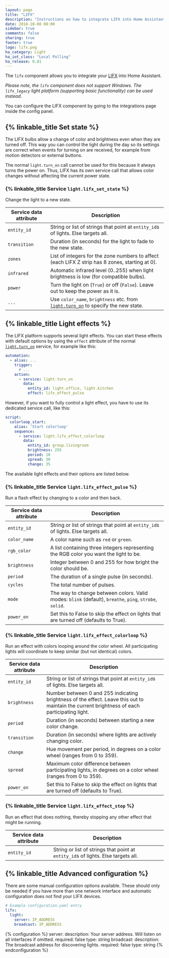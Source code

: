```yaml
---
layout: page
title: "LIFX"
description: "Instructions on how to integrate LIFX into Home Assistant."
date: 2018-10-08 08:00
sidebar: true
comments: false
sharing: true
footer: true
logo: lifx.png
ha_category: Light
ha_iot_class: "Local Polling"
ha_release: 0.81
---
```


The `lifx` component allows you to integrate your [LIFX](https://www.lifx.com) into Home Assistant.

_Please note, the `lifx` component does not support Windows. The `lifx_legacy` light platform (supporting basic functionality) can be used instead._

You can configure the LIFX component by going to the integrations page inside the config panel.

## {% linkable_title Set state %}

The LIFX bulbs allow a change of color and brightness even when they are turned off. This way you can control the light during the day so its settings are correct when events for turning on are received, for example from motion detectors or external buttons.

The normal `light.turn_on` call cannot be used for this because it always turns the power on. Thus, LIFX has its own service call that allows color changes without affecting the current power state.

### {% linkable_title Service `light.lifx_set_state` %}

Change the light to a new state.

| Service data attribute | Description |
| ---------------------- | ----------- |
| `entity_id` | String or list of strings that point at `entity_id`s of lights. Else targets all.
| `transition` | Duration (in seconds) for the light to fade to the new state.
| `zones` | List of integers for the zone numbers to affect (each LIFX Z strip has 8 zones, starting at 0).
| `infrared` | Automatic infrared level (0..255) when light brightness is low (for compatible bulbs).
| `power` | Turn the light on (`True`) or off (`False`). Leave out to keep the power as it is.
| `...` | Use `color_name`, `brightness` etc. from [`light.turn_on`]({{site_root}}/components/light/#service-lightturn_on) to specify the new state.

## {% linkable_title Light effects %}

The LIFX platform supports several light effects. You can start these effects with default options by using the `effect` attribute of the normal [`light.turn_on`]({{site_root}}/components/light/#service-lightturn_on) service, for example like this:
```yaml
automation:
  - alias: ...
    trigger:
      # ...
    action:
      - service: light.turn_on
        data:
          entity_id: light.office, light.kitchen
          effect: lifx_effect_pulse
```

However, if you want to fully control a light effect, you have to use its dedicated service call, like this:
```yaml
script:
  colorloop_start:
    alias: 'Start colorloop'
    sequence:
      - service: light.lifx_effect_colorloop
        data:
          entity_id: group.livingroom
          brightness: 255
          period: 10
          spread: 30
          change: 35
```

The available light effects and their options are listed below.

### {% linkable_title Service `light.lifx_effect_pulse` %}

Run a flash effect by changing to a color and then back.

| Service data attribute | Description |
| ---------------------- | ----------- |
| `entity_id` | String or list of strings that point at `entity_id`s of lights. Else targets all.
| `color_name` | A color name such as `red` or `green`.
| `rgb_color` | A list containing three integers representing the RGB color you want the light to be.
| `brightness` | Integer between 0 and 255 for how bright the color should be.
| `period` | The duration of a single pulse (in seconds).
| `cycles` | The total number of pulses.
| `mode` | The way to change between colors. Valid modes: `blink` (default), `breathe`, `ping`, `strobe`, `solid`.
| `power_on` | Set this to False to skip the effect on lights that are turned off (defaults to True).

### {% linkable_title Service `light.lifx_effect_colorloop` %}

Run an effect with colors looping around the color wheel. All participating lights will coordinate to keep similar (but not identical) colors.

| Service data attribute | Description |
| ---------------------- | ----------- |
| `entity_id` | String or list of strings that point at `entity_id`s of lights. Else targets all.
| `brightness` | Number between 0 and 255 indicating brightness of the effect. Leave this out to maintain the current brightness of each participating light.
| `period` | Duration (in seconds) between starting a new color change.
| `transition` | Duration (in seconds) where lights are actively changing color.
| `change` | Hue movement per period, in degrees on a color wheel (ranges from 0 to 359).
| `spread` | Maximum color difference between participating lights, in degrees on a color wheel (ranges from 0 to 359).
| `power_on` | Set this to False to skip the effect on lights that are turned off (defaults to True).

### {% linkable_title Service `light.lifx_effect_stop` %}

Run an effect that does nothing, thereby stopping any other effect that might be running.

| Service data attribute | Description |
| ---------------------- | ----------- |
| `entity_id` | String or list of strings that point at `entity_id`s of lights. Else targets all.


## {% linkable_title Advanced configuration %}

There are some manual configuration options available. These should only be needed if you have more than one network interface and automatic configuration does not find your LIFX devices.

```yaml
# Example configuration.yaml entry
lifx:
  light:
    server: IP_ADDRESS
    broadcast: IP_ADDRESS
```

{% configuration %}
server:
  description: Your server address. Will listen on all interfaces if omitted.
  required: false
  type: string
broadcast:
  description: The broadcast address for discovering lights.
  required: false
  type: string
{% endconfiguration %}

